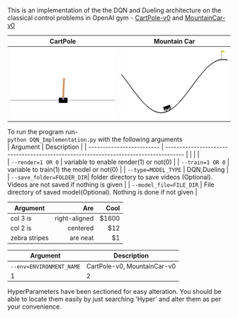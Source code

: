 This is an implementation of the the DQN and Dueling architecture on the classical control problems in OpenAI gym - [CartPole-v0](https://gym.openai.com/envs/CartPole-v0/) and [MountainCar-v0](https://gym.openai.com/envs/MountainCar-v0/)

| CartPole                        | Mountain Car                          | 
| ------------------------------- | ------------------------------------- |
| ![CartPole](/docs/CartPole.gif) | ![MountainCar](/docs/MountainCar.gif) |


To run the program run- <br />
`python DQN_Implementation.py` with the following arguments <br />
| Argument                  | Description                                                                          |
| ------------------------- | ------------------------------------------------------------------------------------ |
|   |                                                         |  
| `--render=1 OR 0`         | variable to enable render(1) or not(0)                                               |
| `--train=1 OR 0`          | variable to train(1) the model or not(0)                                             |
| `--type=MODEL_TYPE`       | DQN,Dueling                                                                          |
| `--save_folder=FOLDER_DIR`| folder directory to save videos (Optional). Videos are not saved if nothing is given |
| `--model_file=FILE_DIR`   | File directory of saved model(Optional). Nothing is done if not given                |

| Argument         | Are           | Cool  |
| ------------- | -------------:| -----:|
| col 3 is      | right-aligned | $1600 |
| col 2 is      | centered      |   $12 |
| zebra stripes | are neat      |    $1 |

Argument | Description
--- | --- 
`--env=ENVIRONMENT_NAME`| CartPole-v0, MountainCar-v0 
1 | 2

HyperParameters have been sectioned for easy alteration. You should be able to locate them easily by just searching 'Hyper' and alter them as per your convenience.
